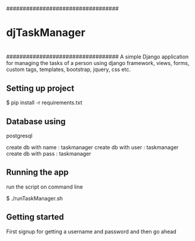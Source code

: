 ##################################
#                               #
#           djTaskManager       #
#                               #
##################################
A simple Django application for managing the tasks of a person using django framework, views, forms, custom tags, templates,
bootstrap, jquery, css etc.

Setting up project
-------------------
 $ pip install -r requirements.txt


Database using
------------------
  postgresql

 create db with name : taskmanager
 create db with user : taskmanager
 create db with pass : taskmanager


Running the app
------------------
 run the script on command line

  $ ./runTaskManager.sh


Getting started
-------------------
 First signup for getting a username and password
 and then go ahead